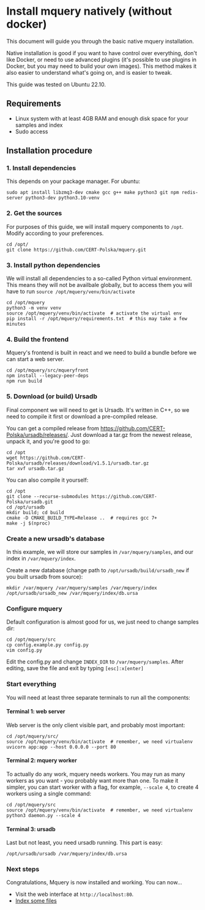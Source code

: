 # Install mquery natively (without docker)

This document will guide you through the basic native mquery installation.

Native installation is good if you want to have control over everything,
don't like Docker, or need to use advanced plugins (it's possible to use
plugins in Docker, but you may need to build your own images). This method
makes it also easier to understand what's going on, and is easier to tweak.

This guide was tested on Ubuntu 22.10.

## Requirements

* Linux system with at least 4GB RAM and enough disk space for your samples
and index
* Sudo access

## Installation procedure

### 1. Install dependencies

This depends on your package manager. For ubuntu:

```
sudo apt install libzmq3-dev cmake gcc g++ make python3 git npm redis-server python3-dev python3.10-venv
```

### 2. Get the sources

For purposes of this guide, we will install mquery components to `/opt`. Modify
according to your preferences.

```
cd /opt/
git clone https://github.com/CERT-Polska/mquery.git
```

### 3. Install python dependencies

We will install all dependencies to a so-called Python virtual environment.
This means they will not be availbale globally, but to access them you will
have to run `source /opt/mquery/venv/bin/activate`

```
cd /opt/mquery
python3 -m venv venv
source /opt/mquery/venv/bin/activate  # activate the virtual env
pip install -r /opt/mquery/requirements.txt  # this may take a few minutes
```

### 4. Build the frontend 

Mquery's frontend is built in react and we need to build a bundle before
we can start a web server.

```
cd /opt/mquery/src/mqueryfront
npm install --legacy-peer-deps
npm run build
```

### 5. Download (or build) Ursadb

Final component we will need to get is Ursadb. It's written in C++, so we need
to compile it first or download a pre-compiled release.

You can get a compiled release from https://github.com/CERT-Polska/ursadb/releases/.
Just download a tar.gz from the newest release, unpack it, and you're good
to go:

```
cd /opt
wget https://github.com/CERT-Polska/ursadb/releases/download/v1.5.1/ursadb.tar.gz
tar xvf ursadb.tar.gz
```

You can also compile it yourself:

```
cd /opt
git clone --recurse-submodules https://github.com/CERT-Polska/ursadb.git
cd /opt/ursadb
mkdir build; cd build
cmake -D CMAKE_BUILD_TYPE=Release ..  # requires gcc 7+
make -j $(nproc)
```

### Create a new ursadb's database

In this example, we will store our samples in `/var/mquery/samples`,
and our index in `/var/mquery/index`.

Create a new database (change path to `/opt/ursadb/build/ursadb_new` if
you built ursadb from source):

```
mkdir /var/mquery /var/mquery/samples /var/mquery/index
/opt/ursadb/ursadb_new /var/mquery/index/db.ursa
```

### Configure mquery

Default configuration is almost good for us, we just need to change samples dir:

```
cd /opt/mquery/src
cp config.example.py config.py 
vim config.py
```

Edit the config.py and change `INDEX_DIR` to `/var/mquery/samples`. After
editing, save the file and exit by typing `[esc]:x[enter]`

### Start everything

You will need at least three separate terminals to run all the components:

#### Terminal 1: web server

Web server is the only client visible part, and probably most important:

```
cd /opt/mquery/src/
source /opt/mquery/venv/bin/activate  # remember, we need virtualenv
uvicorn app:app --host 0.0.0.0 --port 80
```

#### Terminal 2: mquery worker

To actually do any work, mquery needs workers. You may run as many workers as
you want - you probably want more than one. To make it simpler, you can start
worker with a flag, for example, `--scale 4`, to create 4 workers using a
single command:

```
cd /opt/mquery/src
source /opt/mquery/venv/bin/activate  # remember, we need virtualenv
python3 daemon.py --scale 4
```

#### Terminal 3: ursadb

Last but not least, you need ursadb running. This part is easy:

```
/opt/ursadb/ursadb /var/mquery/index/db.ursa
```

### Next steps

Congratulations, Mquery is now installed and working. You can now...

* Visit the web interface at `http://localhost:80`.
* [Index some files](../indexing.md)
